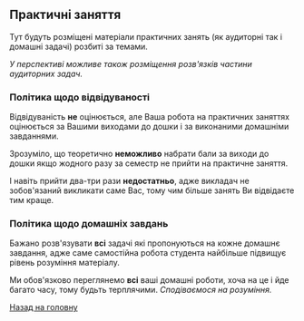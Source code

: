 <!-- 14.05 -->
## Практичні заняття

Тут будуть розміщені матеріали практичних занять (як аудиторні так і домашні задачі) розбиті за темами.

_У перспективі можливе також розміщення розв'язків частини аудиторних задач._

### Політика щодо відвідуваності

Відвідуваність **не** оцінюється, але Ваша робота на практичних заняттях оцінюється за Вашими виходами до дошки і за виконаними домашніми завданнями.

Зрозуміло, що теоретично **неможливо** набрати бали за виходи до дошки якщо жодного разу за семестр не прийти на практичне заняття. 

І навіть прийти два-три рази **недостатньо**, адже викладач не зобов'язаний викликати саме Вас, тому чим більше занять Ви відвідаєте тим краще.

### Політика щодо домашніх завдань

Бажано розв'язувати **всі** задачі які пропонуються на кожне домашнє завдання, адже саме самостійна робота студента найбільше підвищує рівень розуміння матеріалу.

Ми обов'язково переглянемо **всі** ваші домашні роботи, хоча на це і йде багато часу, тому будьть терплячими. _Сподіваємося на розуміння._

[Назад на головну](../README.md)
